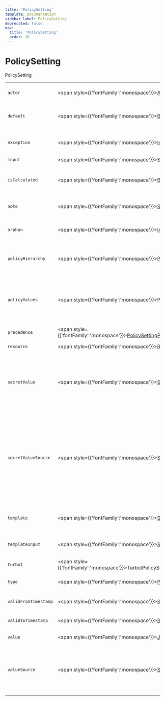 ```yaml
---
title: 'PolicySetting'
template: Documentation
sidebar_label: PolicySetting
deprecated: false
nav:
  title: 'PolicySetting'
  order: 10
---
```


# PolicySetting

<div style={{'fontFamily':'monospace'}}><span style={{'fontSize':'1.5rem','fontWeight':500}}>PolicySetting</span></div>





| | | |
| -- | -- | -- |
| `actor` | <span style={{'fontFamily':'monospace'}}><a href="/guardrails/docs/reference/graphql/object/Actor">Actor</a></span> | The `actor` information for the setting creator. |
| `default` | <span style={{'fontFamily':'monospace'}}><a href="/guardrails/docs/reference/graphql/scalar/Boolean">Boolean</a></span> | If `true` this `value` is derived from the default value of the `type`. |
| `exception` | <span style={{'fontFamily':'monospace'}}><a href="/guardrails/docs/reference/graphql/scalar/Int">Int</a></span> | The number of settings that this setting is an `exception` to. |
| `input` | <span style={{'fontFamily':'monospace'}}><a href="/guardrails/docs/reference/graphql/scalar/String">String</a></span> |  |
| `isCalculated` | <span style={{'fontFamily':'monospace'}}><a href="/guardrails/docs/reference/graphql/scalar/Boolean">Boolean</a></span> | If `true` this setting contains calculated inputs e.g. `templateInput` and `template`. |
| `note` | <span style={{'fontFamily':'monospace'}}><a href="/guardrails/docs/reference/graphql/scalar/String">String</a></span> | Optional `note` annotating this setting. |
| `orphan` | <span style={{'fontFamily':'monospace'}}><a href="/guardrails/docs/reference/graphql/scalar/Int">Int</a></span> | The number of settings that this setting is orphaned by. |
| `policyHierarchy` | <span style={{'fontFamily':'monospace'}}><a href="/guardrails/docs/reference/graphql/object/PolicyHierarchy">PolicyHierarchy</a></span> | The resource `policyHierarchy` for this setting, including attached policy packs. |
| `policyValues` | <span style={{'fontFamily':'monospace'}}><a href="/guardrails/docs/reference/graphql/object/PolicyValues">PolicyValues</a></span> | Returns any `policyValues` for this `PolicySetting` that you have permission to get, subject to the optional `filter` and `paging` arguments. |
| `precedence` | <span style={{'fontFamily':'monospace'}}><a href="/guardrails/docs/reference/graphql/enum/PolicySettingPrecedence">PolicySettingPrecedence</a>!</span> | The `precedence` for this setting. |
| `resource` | <span style={{'fontFamily':'monospace'}}><a href="/guardrails/docs/reference/graphql/object/Resource">Resource</a></span> | The `resource` this setting is set on. |
| `secretValue` | <span style={{'fontFamily':'monospace'}}><a href="/guardrails/docs/reference/graphql/scalar/Scalar">Scalar</a></span> | The unencrypted `value` in JSON format. You must have `Turbot/Admin` permissions granted on this setting's `resource` or above to call this field. |
| `secretValueSource` | <span style={{'fontFamily':'monospace'}}><a href="/guardrails/docs/reference/graphql/scalar/String">String</a></span> | The unencrypted raw `value` in YAML format. If the setting was made via YAML template including comments, these will be included here. You must have `Turbot/Admin` permissions granted on this setting's `resource` or above to call this field. |
| `template` | <span style={{'fontFamily':'monospace'}}><a href="/guardrails/docs/reference/graphql/scalar/String">String</a></span> | The Nunjucks `template` if this setting is for a calculated value. |
| `templateInput` | <span style={{'fontFamily':'monospace'}}><a href="/guardrails/docs/reference/graphql/scalar/Scalar">Scalar</a></span> | The GraphQL input query if this setting is for a calculated value. |
| `turbot` | <span style={{'fontFamily':'monospace'}}><a href="/guardrails/docs/reference/graphql/object/TurbotPolicySettingMetadata">TurbotPolicySettingMetadata</a>!</span> | Turbot metadata for this setting. |
| `type` | <span style={{'fontFamily':'monospace'}}><a href="/guardrails/docs/reference/graphql/object/PolicyType">PolicyType</a></span> | The `type` information for this setting. |
| `validFromTimestamp` | <span style={{'fontFamily':'monospace'}}><a href="/guardrails/docs/reference/graphql/scalar/String">String</a></span> | The `validFromTimestamp` for this setting. |
| `validToTimestamp` | <span style={{'fontFamily':'monospace'}}><a href="/guardrails/docs/reference/graphql/scalar/String">String</a></span> | The `validToTimestamp` for this setting. |
| `value` | <span style={{'fontFamily':'monospace'}}><a href="/guardrails/docs/reference/graphql/scalar/JSON">JSON</a></span> | The `value` in JSON format |
| `valueSource` | <span style={{'fontFamily':'monospace'}}><a href="/guardrails/docs/reference/graphql/scalar/Scalar">Scalar</a></span> | The raw `value` in YAML format. If the setting was made via YAML template including comments, these will be included here. |